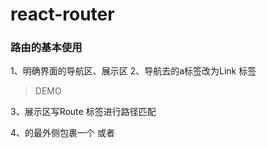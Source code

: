 # react-router
### 路由的基本使用
1、明确界面的导航区、展示区
2、导航去的a标签改为Link 标签
> <Link to="/about">DEMO</Link>
3、展示区写Route 标签进行路径匹配
> <Route path="/about" component={DEMO} /> 
4、<App>的最外侧包裹一个<BrowserRouter> 或者 <HashRouter>